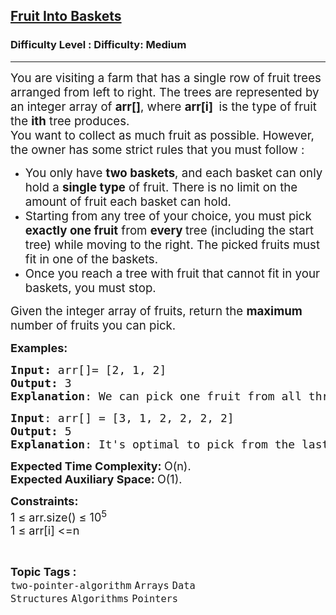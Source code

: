 <h2><a href="https://www.geeksforgeeks.org/problems/fruit-into-baskets-1663137462/1?page=1&category=Pointers&sortBy=submissions">Fruit Into Baskets</a></h2><h3>Difficulty Level : Difficulty: Medium</h3><hr><div class="problems_problem_content__Xm_eO"><p><span style="font-size: 14pt;">You are visiting a farm that has a single row of fruit trees arranged from left to right. The trees are represented by an integer array of <strong>arr[]</strong>, where <strong>arr[i] </strong>&nbsp;is the type of fruit the <strong>ith</strong> tree produces.<br>You want to collect as much fruit as possible. However, the owner has some strict rules that you must follow :</span></p>
<ul>
<li><span style="font-size: 14pt;">You only have <strong>two baskets</strong>, and each basket can only hold a <strong>single type</strong> of fruit. There is no limit on the amount of fruit each basket can hold.</span></li>
<li><span style="font-size: 14pt;">Starting from any tree of your choice, you must pick <strong>exactly one fruit</strong> from <strong>every&nbsp;</strong>tree (including the start tree) while moving to the right. The picked fruits must fit in one of the baskets.</span></li>
<li><span style="font-size: 14pt;">Once you reach a tree with fruit that cannot fit in your baskets, you must stop.</span></li>
</ul>
<p><span style="font-size: 14pt;">Given the integer array of fruits, return the <strong>maximum</strong> number of fruits you can pick.</span></p>
<p><span style="font-size: 18px;"><strong>Examples:</strong></span></p>
<pre><span style="font-size: 18px;"><strong>Input: </strong>arr[]= [2, 1, 2]<br><strong>Output:</strong> 3<br><strong>Explanation</strong>: We can pick one fruit from all three trees. Please note that the type of fruits is same in the 1st and 3rd baskets.</span></pre>
<pre><span style="font-size: 18px;"><strong>Input</strong>: arr[] = [3, 1, 2, 2, 2, 2]<br><strong>Output: </strong>5<br><strong>Explanation</strong>: It's optimal to pick from the last 5 trees. Please note that we do not pick the first basket as we would have to stop at thrid tree which would result in only 2 fruits collected.</span></pre>
<p><span style="font-size: 18px;"><strong>Expected Time Complexity: </strong>O(n).<br><strong>Expected Auxiliary Space:&nbsp;</strong>O(1).</span></p>
<p><span style="font-size: 18px;"><strong>Constraints:</strong></span><br><span style="font-size: 18px;">1 ≤ arr.size() ≤ 10<sup>5</sup><br>1 ≤ arr[i] &lt;=n</span></p></div><br><p><span style=font-size:18px><strong>Topic Tags : </strong><br><code>two-pointer-algorithm</code>&nbsp;<code>Arrays</code>&nbsp;<code>Data Structures</code>&nbsp;<code>Algorithms</code>&nbsp;<code>Pointers</code>&nbsp;